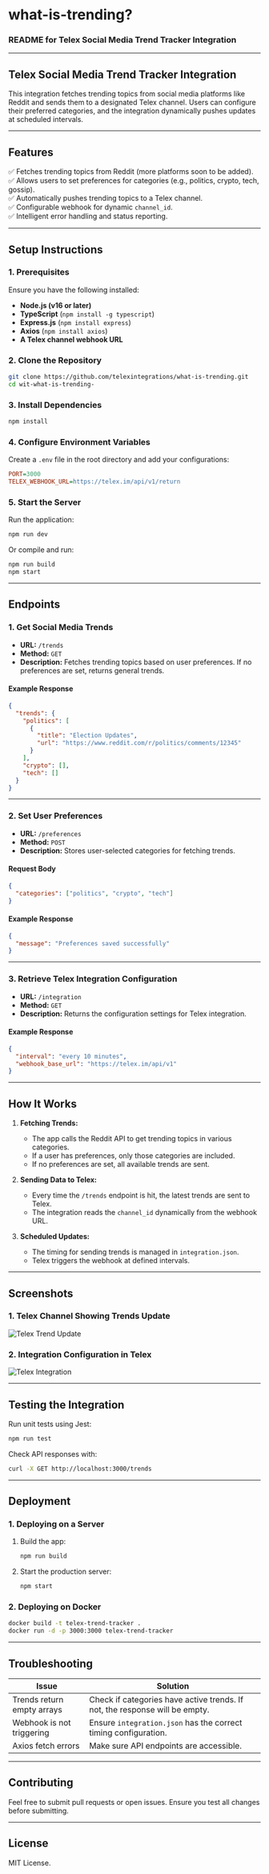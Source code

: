 # what-is-trending?

### **README for Telex Social Media Trend Tracker Integration**  

---

## **Telex Social Media Trend Tracker Integration**  

This integration fetches trending topics from social media platforms like Reddit and sends them to a designated Telex channel. Users can configure their preferred categories, and the integration dynamically pushes updates at scheduled intervals.  

---

## **Features**  

✅ Fetches trending topics from Reddit (more platforms soon to be added).  
✅ Allows users to set preferences for categories (e.g., politics, crypto, tech, gossip).  
✅ Automatically pushes trending topics to a Telex channel.  
✅ Configurable webhook for dynamic `channel_id`.  
✅ Intelligent error handling and status reporting.  

---

## **Setup Instructions**  

### **1. Prerequisites**  

Ensure you have the following installed:  

- **Node.js (v16 or later)**  
- **TypeScript** (`npm install -g typescript`)  
- **Express.js** (`npm install express`)  
- **Axios** (`npm install axios`)  
- **A Telex channel webhook URL**  

### **2. Clone the Repository**  

```sh
git clone https://github.com/telexintegrations/what-is-trending.git
cd wit-what-is-trending-
```

### **3. Install Dependencies**  

```sh
npm install
```

### **4. Configure Environment Variables**  

Create a `.env` file in the root directory and add your configurations:  

```ini
PORT=3000
TELEX_WEBHOOK_URL=https://telex.im/api/v1/return
```

### **5. Start the Server**  

Run the application:  

```sh
npm run dev
```

Or compile and run:  

```sh
npm run build
npm start
```

---

## **Endpoints**  

### **1. Get Social Media Trends**  

- **URL:** `/trends`  
- **Method:** `GET`  
- **Description:** Fetches trending topics based on user preferences. If no preferences are set, returns general trends.  

#### **Example Response**  

```json
{
  "trends": {
    "politics": [
      {
        "title": "Election Updates",
        "url": "https://www.reddit.com/r/politics/comments/12345"
      }
    ],
    "crypto": [],
    "tech": []
  }
}
```

---

### **2. Set User Preferences**  

- **URL:** `/preferences`  
- **Method:** `POST`  
- **Description:** Stores user-selected categories for fetching trends.  

#### **Request Body**  

```json
{
  "categories": ["politics", "crypto", "tech"]
}
```

#### **Example Response**  

```json
{
  "message": "Preferences saved successfully"
}
```

---

### **3. Retrieve Telex Integration Configuration**  

- **URL:** `/integration`  
- **Method:** `GET`  
- **Description:** Returns the configuration settings for Telex integration.  

#### **Example Response**  

```json
{
  "interval": "every 10 minutes",
  "webhook_base_url": "https://telex.im/api/v1"
}
```

---

## **How It Works**  

1. **Fetching Trends:**  
   - The app calls the Reddit API to get trending topics in various categories.  
   - If a user has preferences, only those categories are included.  
   - If no preferences are set, all available trends are sent.  

2. **Sending Data to Telex:**  
   - Every time the `/trends` endpoint is hit, the latest trends are sent to Telex.  
   - The integration reads the `channel_id` dynamically from the webhook URL.  

3. **Scheduled Updates:**  
   - The timing for sending trends is managed in `integration.json`.  
   - Telex triggers the webhook at defined intervals.  

---

## **Screenshots**  

### **1. Telex Channel Showing Trends Update**  
![Telex Trend Update](https://your-image-url.com/trend-update.png)  

### **2. Integration Configuration in Telex**  
![Telex Integration](https://your-image-url.com/integration-config.png)  

---

## **Testing the Integration**  

Run unit tests using Jest:  

```sh
npm run test
```

Check API responses with:  

```sh
curl -X GET http://localhost:3000/trends
```

---

## **Deployment**  

### **1. Deploying on a Server**  

1. Build the app:  

   ```sh
   npm run build
   ```

2. Start the production server:  

   ```sh
   npm start
   ```

### **2. Deploying on Docker**  

```sh
docker build -t telex-trend-tracker .
docker run -d -p 3000:3000 telex-trend-tracker
```

---

## **Troubleshooting**  

| Issue | Solution |
|--------|----------|
| Trends return empty arrays | Check if categories have active trends. If not, the response will be empty. |
| Webhook is not triggering | Ensure `integration.json` has the correct timing configuration. |
| Axios fetch errors | Make sure API endpoints are accessible. |

---

## **Contributing**  

Feel free to submit pull requests or open issues. Ensure you test all changes before submitting.  

---

## **License**  

MIT License.  

